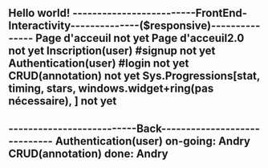 Hello world!
-------------------------FrontEnd-Interactivity--------------($responsive)---------------
Page d'acceuil                                                      not yet
Page d'acceuil2.0                                                   not yet
Inscription(user) #signup                                           not yet
Authentication(user) #login                                         not yet
CRUD(annotation)                                                    not yet
Sys.Progressions[stat, timing, stars, windows.widget+ring(pas nécessaire), ] not yet
-----------------------------------------------------------------------------------------


--------------------------Back-----------------------------
    Authentication(user)                on-going: Andry
    CRUD(annotation)                    done: Andry
-----------------------------------------------------------
